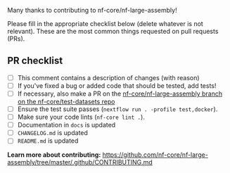 Many thanks to contributing to nf-core/nf-large-assembly!

Please fill in the appropriate checklist below (delete whatever is not relevant). These are the most common things requested on pull requests (PRs).

## PR checklist
 - [ ] This comment contains a description of changes (with reason)
 - [ ] If you've fixed a bug or added code that should be tested, add tests!
 - [ ] If necessary, also make a PR on the [nf-core/nf-large-assembly branch on the nf-core/test-datasets repo]( https://github.com/nf-core/test-datasets/pull/new/nf-core/nf-large-assembly)
 - [ ] Ensure the test suite passes (`nextflow run . -profile test,docker`).
 - [ ] Make sure your code lints (`nf-core lint .`).
 - [ ] Documentation in `docs` is updated
 - [ ] `CHANGELOG.md` is updated
 - [ ] `README.md` is updated

**Learn more about contributing:** https://github.com/nf-core/nf-large-assembly/tree/master/.github/CONTRIBUTING.md
